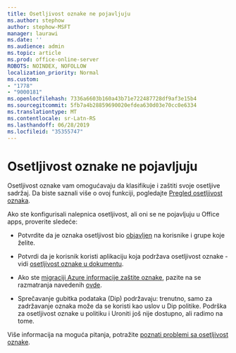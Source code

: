 ```yaml
---
title: Osetljivost oznake ne pojavljuju
ms.author: stephow
author: stephow-MSFT
manager: laurawi
ms.date: ''
ms.audience: admin
ms.topic: article
ms.prod: office-online-server
ROBOTS: NOINDEX, NOFOLLOW
localization_priority: Normal
ms.custom:
- "1778"
- "9000181"
ms.openlocfilehash: 7336a6603b160a43b71e722487728df9af3e15b4
ms.sourcegitcommit: 5fb7a4b28859690020efdea630d03e70cc0e6334
ms.translationtype: MT
ms.contentlocale: sr-Latn-RS
ms.lasthandoff: 06/28/2019
ms.locfileid: "35355747"
---
```

# <a name="sensitivity-labels-not-appearing"></a>Osetljivost oznake ne pojavljuju

Osetljivost oznake vam omogućavaju da klasifikuje i zaštiti svoje osetljive sadržaj. Da biste saznali više o ovoj funkciji, pogledajte [Pregled osetljivost oznaka](https://docs.microsoft.com/office365/securitycompliance/sensitivity-labels).

Ako ste konfigurisali nalepnica osetljivost, ali oni se ne pojavljuju u Office apps, proverite sledeće:

- Potvrdite da je oznaka osetljivost bio [objavljen](https://docs.microsoft.com/Office365/SecurityCompliance/sensitivity-labels#what-label-policies-can-do) na korisnike i grupe koje želite.

- Potvrdi da je korisnik koristi aplikaciju koja podržava osetljivost oznake - vidi [osetljivost oznake u dokumentu](https://support.office.com/article/apply-sensitivity-labels-to-your-documents-and-email-within-office-2f96e7cd-d5a4-403b-8bd7-4cc636bae0f9?ad=US&ui=en-US&rs=en-US#bkmk_whereavailable).

- Ako ste [migraciji Azure informacije zaštite oznake](https://docs.microsoft.com/azure/information-protection/configure-policy-migrate-labels), pazite na se razmatranja navedenih [ovde](https://docs.microsoft.com/azure/information-protection/configure-policy-migrate-labels#considerations-for-unified-labels).

- Sprečavanje gubitka podataka (Dip) podržavaju: trenutno, samo za zadržavanje oznaka može da se koristi kao uslov u Dip politike.  Podrška za osetljivost oznake u politiku i Uroniti još nije dostupno, ali radimo na tome.

Više informacija na moguća pitanja, potražite [poznati problemi sa osetljivost oznake](https://support.office.com/article/known-issues-with-sensitivity-labels-in-office-b169d687-2bbd-4e21-a440-7da1b2743edc?ui=en-US&rs=en-US&ad=US).